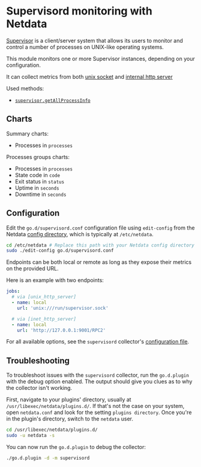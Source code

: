 <!--
title: "Supervisord monitoring with Netdata"
description: "Monitor the processes running by Supervisor with zero configuration, per-second metric granularity, and interactive visualizations."
custom_edit_url: https://github.com/netdata/go.d.plugin/edit/master/modules/supervisord/README.md
sidebar_label: "Supervisord"
-->

# Supervisord monitoring with Netdata

[Supervisor](http://supervisord.org/) is a client/server system that allows its users to monitor and control a number of
processes on UNIX-like operating systems.

This module monitors one or more Supervisor instances, depending on your configuration.

It can collect metrics from
both [unix socket](http://supervisord.org/configuration.html?highlight=unix_http_server#unix-http-server-section-values)
and [internal http server](http://supervisord.org/configuration.html?highlight=unix_http_server#inet-http-server-section-settings)

Used methods:

- [`supervisor.getAllProcessInfo`](http://supervisord.org/api.html#supervisor.rpcinterface.SupervisorNamespaceRPCInterface.getAllProcessInfo)

## Charts

Summary charts:

- Processes in `processes`

Processes groups charts:

- Processes in `processes`
- State code in `code`
- Exit status in `status`
- Uptime in `seconds`
- Downtime in `seconds`

## Configuration

Edit the `go.d/supervisord.conf` configuration file using `edit-config` from the
Netdata [config directory](https://learn.netdata.cloud/docs/configure/nodes), which is typically at `/etc/netdata`.

```bash
cd /etc/netdata # Replace this path with your Netdata config directory
sudo ./edit-config go.d/supervisord.conf
```

Endpoints can be both local or remote as long as they expose their metrics on the provided URL.

Here is an example with two endpoints:

```yaml
jobs:
  # via [unix_http_server]
  - name: local
    url: 'unix:///run/supervisor.sock'

  # via [inet_http_server]
  - name: local
    url: 'http://127.0.0.1:9001/RPC2'
```

For all available options, see the `supervisord`
collector's [configuration file](https://github.com/netdata/go.d.plugin/blob/master/config/go.d/supervisord.conf).

## Troubleshooting

To troubleshoot issues with the `supervisord` collector, run the `go.d.plugin` with the debug option enabled. The output
should give you clues as to why the collector isn't working.

First, navigate to your plugins' directory, usually at `/usr/libexec/netdata/plugins.d/`. If that's not the case on your
system, open `netdata.conf` and look for the setting `plugins directory`. Once you're in the plugin's directory, switch
to the `netdata` user.

```bash
cd /usr/libexec/netdata/plugins.d/
sudo -u netdata -s
```

You can now run the `go.d.plugin` to debug the collector:

```bash
./go.d.plugin -d -m supervisord
```
